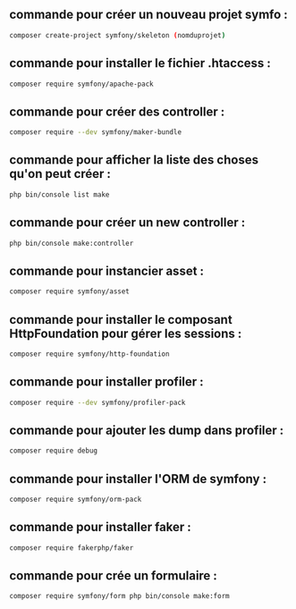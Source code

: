 ## commande pour créer un nouveau projet symfo : 
```bash
composer create-project symfony/skeleton (nomduprojet)
```
## commande pour installer le fichier .htaccess :
```bash
composer require symfony/apache-pack 
```
## commande pour créer des controller : 
```bash
composer require --dev symfony/maker-bundle 
```
## commande pour afficher la liste des choses qu'on peut créer : 
```bash
php bin/console list make 
```
## commande pour créer un new controller : 
```bash
php bin/console make:controller 
```
## commande pour instancier asset : 
```bash
composer require symfony/asset  
```
## commande pour installer le composant HttpFoundation pour gérer les sessions : 
```bash
composer require symfony/http-foundation 
```
## commande pour installer profiler : 
```bash
composer require --dev symfony/profiler-pack 
```
## commande pour ajouter les dump dans profiler : 
```bash
composer require debug 
```
## commande pour installer l'ORM de symfony : 
```bash
composer require symfony/orm-pack 
```
## commande pour installer faker : 
```bash
composer require fakerphp/faker 
```
## commande pour crée un formulaire :
```bash
composer require symfony/form php bin/console make:form
```
